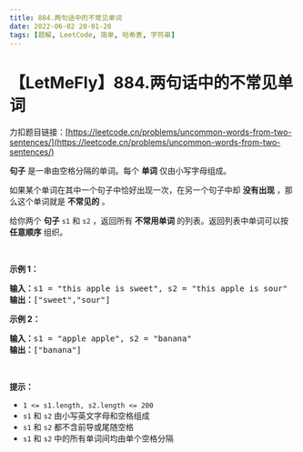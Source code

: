 ```yaml
---
title: 884.两句话中的不常见单词
date: 2022-06-02 20-01-28
tags: [题解, LeetCode, 简单, 哈希表, 字符串]
---
```


# 【LetMeFly】884.两句话中的不常见单词

力扣题目链接：[https://leetcode.cn/problems/uncommon-words-from-two-sentences/](https://leetcode.cn/problems/uncommon-words-from-two-sentences/)

<p><strong>句子</strong> 是一串由空格分隔的单词。每个 <strong>单词</strong><em> </em>仅由小写字母组成。</p>

<p>如果某个单词在其中一个句子中恰好出现一次，在另一个句子中却 <strong>没有出现</strong> ，那么这个单词就是 <strong>不常见的</strong><em> </em>。</p>

<p>给你两个 <strong>句子</strong> <code>s1</code> 和 <code>s2</code> ，返回所有 <strong>不常用单词</strong> 的列表。返回列表中单词可以按 <strong>任意顺序</strong> 组织。</p>

<p>&nbsp;</p>

<ol>
</ol>

<p><strong>示例 1：</strong></p>

<pre>
<strong>输入：</strong>s1 = "this apple is sweet", s2 = "this apple is sour"
<strong>输出：</strong>["sweet","sour"]
</pre>

<p><strong>示例 2：</strong></p>

<pre>
<strong>输入：</strong>s1 = "apple apple", s2 = "banana"
<strong>输出：</strong>["banana"]
</pre>

<p>&nbsp;</p>

<p><strong>提示：</strong></p>

<ul>
	<li><code>1 &lt;= s1.length, s2.length &lt;= 200</code></li>
	<li><code>s1</code> 和 <code>s2</code> 由小写英文字母和空格组成</li>
	<li><code>s1</code> 和 <code>s2</code> 都不含前导或尾随空格</li>
	<li><code>s1</code> 和 <code>s2</code> 中的所有单词间均由单个空格分隔</li>
</ul>


    